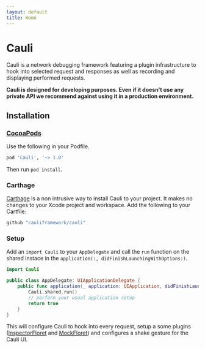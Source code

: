 ```yaml
---
layout: default
title: Home
---
```


# Cauli

Cauli is a network debugging framework featuring a plugin infrastructure to hook into selected request and responses as well as recording and displaying performed requests.

**Cauli is designed for developing purposes. Even if it doesn't use any private API we recommend against using it in a production environment.**

## Installation
### [CocoaPods](https://cocoapods.org)

Use the following in your Podfile.

```ruby
pod 'Cauli', '~> 1.0'
```

Then run `pod install`. 

### Carthage

[Carthage](https://github.com/Carthage/Carthage) is a non intrusive way to install Cauli to your project. It makes no changes to your Xcode project and workspace. Add the following to your Cartfile:

```swift
github "cauliframework/cauli"
```

### Setup

Add an `import Cauli` to your `AppDelegate` and call the `run` function on the shared instace in the `application(:, didFinishLaunchingWithOptions:)`.

```swift
import Cauli

public class AppDelegate: UIApplicationDelegate {
    public func application(_ application: UIApplication, didFinishLaunchingWithOptions launchOptions: [UIApplicationLaunchOptionsKey: Any]?) -> Bool {
        Cauli.shared.run()
        // perform your usual application setup
        return true
    }
}
```

This will configure Cauli to hook into every request, setup a some plugins ([InspectorFloret](https://cauli.works/docs/Classes/InspectorFloret.html) and [MockFloret](https://cauli.works/docs/Classes/MockFloret.html)) and configures a shake gesture for the Cauli UI.